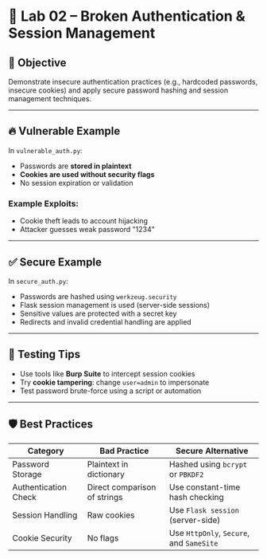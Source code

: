 # 🔐 Lab 02 – Broken Authentication & Session Management
## 🎯 Objective
Demonstrate insecure authentication practices (e.g., hardcoded passwords, insecure cookies) and apply secure password hashing and session management techniques.

---

## 🔥 Vulnerable Example

In `vulnerable_auth.py`:
- Passwords are **stored in plaintext**
- **Cookies are used without security flags**
- No session expiration or validation

### Example Exploits:
- Cookie theft leads to account hijacking
- Attacker guesses weak password "1234"

---

## ✅ Secure Example

In `secure_auth.py`:
- Passwords are hashed using `werkzeug.security`
- Flask session management is used (server-side sessions)
- Sensitive values are protected with a secret key
- Redirects and invalid credential handling are applied

---

## 🧪 Testing Tips

- Use tools like **Burp Suite** to intercept session cookies
- Try **cookie tampering**: change `user=admin` to impersonate
- Test password brute-force using a script or automation

---

## 🛡 Best Practices

| Category               | Bad Practice                          | Secure Alternative                          |
|------------------------|----------------------------------------|---------------------------------------------|
| Password Storage        | Plaintext in dictionary                | Hashed using `bcrypt` or `PBKDF2`           |
| Authentication Check    | Direct comparison of strings           | Use constant-time hash checking             |
| Session Handling        | Raw cookies                            | Use `Flask session` (server-side)           |
| Cookie Security         | No flags                               | Use `HttpOnly`, `Secure`, and `SameSite`    |
